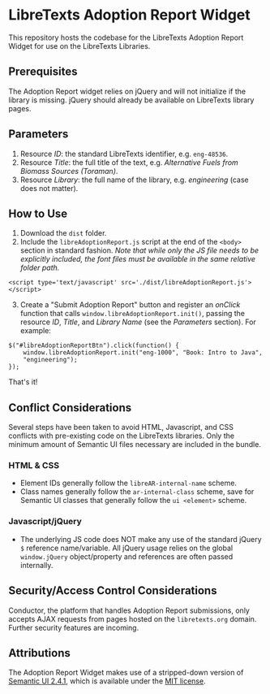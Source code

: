 # LibreTexts Adoption Report Widget
This repository hosts the codebase for the LibreTexts Adoption Report Widget
for use on the LibreTexts Libraries.

## Prerequisites
The Adoption Report widget relies on jQuery and will not initialize if the
library is missing. jQuery should already be available on LibreTexts
library pages.

## Parameters
1. Resource *ID*: the standard LibreTexts identifier, e.g. `eng-48536`.
2. Resource *Title*: the full title of the text, e.g.
*Alternative Fuels from Biomass Sources (Toraman)*.
3. Resource *Library*: the full name of the library, e.g. *engineering*
(case does not matter).

## How to Use
1. Download the `dist` folder.
2. Include the `libreAdoptionReport.js` script at the end of the `<body>`
section in standard fashion. *Note that while only the JS file needs to be
explicitly included, the font files must be available in the same
relative folder path.*
```
<script type='text/javascript' src='./dist/libreAdoptionReport.js'></script>
```
3. Create a "Submit Adoption Report" button and register an *onClick* function
that calls `window.libreAdoptionReport.init()`, passing the resource *ID*,
*Title*, and *Library Name* (see the *Parameters* section). For example:
```
$("#libreAdoptionReportBtn").click(function() {
    window.libreAdoptionReport.init("eng-1000", "Book: Intro to Java",
    "engineering");
});
```
That's it!

## Conflict Considerations
Several steps have been taken to avoid HTML, Javascript, and CSS conflicts with
pre-existing code on the LibreTexts libraries. Only the minimum amount of
Semantic UI files necessary are included in the bundle.

### HTML & CSS
* Element IDs generally follow the `libreAR-internal-name` scheme.
* Class names generally follow the `ar-internal-class` scheme, save for Semantic
UI classes that generally follow the `ui <element>` scheme.

### Javascript/jQuery
* The underlying JS code does NOT make any use of the standard jQuery `$`
reference name/variable. All jQuery usage relies on the global `window.jQuery`
object/property and references are often passed internally.

## Security/Access Control Considerations
Conductor, the platform that handles Adoption Report submissions, only accepts
AJAX requests from pages hosted on the `libretexts.org` domain. Further security
features are incoming.

## Attributions
The Adoption Report Widget makes use of a stripped-down version of
[Semantic UI 2.4.1](https://semantic-ui.com/), which is available under the
[MIT license](https://opensource.org/licenses/MIT).
